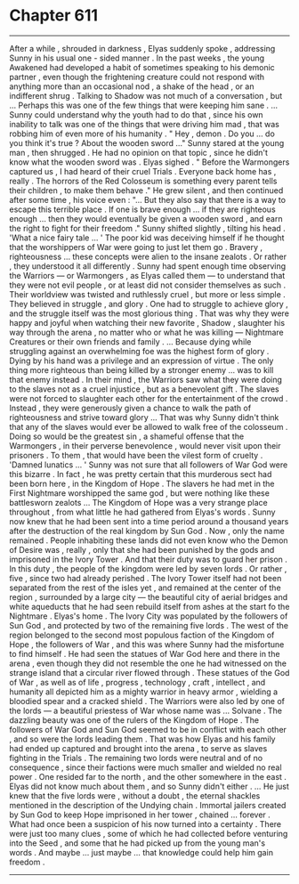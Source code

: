 
# Chapter 611


---

After a while , shrouded in darkness , Elyas suddenly spoke , addressing Sunny in his usual one - sided manner .
In the past weeks , the young Awakened had developed a habit of sometimes speaking to his demonic partner , even though the frightening creature could not respond with anything more than an occasional nod , a shake of the head , or an indifferent shrug . Talking to Shadow was not much of a conversation , but ...
Perhaps this was one of the few things that were keeping him sane .
… Sunny could understand why the youth had to do that , since his own inability to talk was one of the things that were driving him mad , that was robbing him of even more of his humanity .
" Hey , demon . Do you … do you think it's true ? About the wooden sword …"
Sunny stared at the young man , then shrugged . He had no opinion on that topic , since he didn't know what the wooden sword was .
Elyas sighed .
" Before the Warmongers captured us , I had heard of their cruel Trials . Everyone back home has , really . The horrors of the Red Colosseum is something every parent tells their children , to make them behave ."
He grew silent , and then continued after some time , his voice even :
"... But they also say that there is a way to escape this terrible place . If one is brave enough … if they are righteous enough … then they would eventually be given a wooden sword , and earn the right to fight for their freedom ."
Sunny shifted slightly , tilting his head .
'What a nice fairy tale … '
The poor kid was deceiving himself if he thought that the worshippers of War were going to just let them go . Bravery , righteousness … these concepts were alien to the insane zealots .
Or rather , they understood it all differently .
Sunny had spent enough time observing the Warriors — or Warmongers , as Elyas called them — to understand that they were not evil people , or at least did not consider themselves as such . Their worldview was twisted and ruthlessly cruel , but more or less simple .
They believed in struggle , and glory . One had to struggle to achieve glory , and the struggle itself was the most glorious thing . That was why they were happy and joyful when watching their new favorite , Shadow , slaughter his way through the arena , no matter who or what he was killing — Nightmare Creatures or their own friends and family .
... Because dying while struggling against an overwhelming foe was the highest form of glory . Dying by his hand was a privilege and an expression of virtue .
The only thing more righteous than being killed by a stronger enemy … was to kill that enemy instead .
In their mind , the Warriors saw what they were doing to the slaves not as a cruel injustice , but as a benevolent gift . The slaves were not forced to slaughter each other for the entertainment of the crowd . Instead , they were generously given a chance to walk the path of righteousness and strive toward glory ...
That was why Sunny didn't think that any of the slaves would ever be allowed to walk free of the colosseum . Doing so would be the greatest sin , a shameful offense that the Warmongers , in their perverse benevolence , would never visit upon their prisoners .
To them , that would have been the vilest form of cruelty .
'Damned lunatics … '
Sunny was not sure that all followers of War God were this bizarre . In fact , he was pretty certain that this murderous sect had been born here , in the Kingdom of Hope . The slavers he had met in the First Nightmare worshipped the same god , but were nothing like these battlesworn zealots …
The Kingdom of Hope was a very strange place throughout , from what little he had gathered from Elyas's words .
Sunny now knew that he had been sent into a time period around a thousand years after the destruction of the real kingdom by Sun God . Now , only the name remained . People inhabiting these lands did not even know who the Demon of Desire was , really , only that she had been punished by the gods and imprisoned in the Ivory Tower .
And that their duty was to guard her prison .
In this duty , the people of the kingdom were led by seven lords . Or rather , five , since two had already perished .
The Ivory Tower itself had not been separated from the rest of the isles yet , and remained at the center of the region , surrounded by a large city — the beautiful city of aerial bridges and white aqueducts that he had seen rebuild itself from ashes at the start fo the Nightmare . Elyas's home .
The Ivory City was populated by the followers of Sun God , and protected by two of the remaining five lords .
The west of the region belonged to the second most populous faction of the Kingdom of Hope , the followers of War , and this was where Sunny had the misfortune to find himself . He had seen the statues of War God here and there in the arena , even though they did not resemble the one he had witnessed on the strange island that a circular river flowed through .
These statues of the God of War , as well as of life , progress , technology , craft , intellect , and humanity all depicted him as a mighty warrior in heavy armor , wielding a bloodied spear and a cracked shield .
The Warriors were also led by one of the lords — a beautiful priestess of War whose name was ...
Solvane . The dazzling beauty was one of the rulers of the Kingdom of Hope .
The followers of War God and Sun God seemed to be in conflict with each other , and so were the lords leading them . That was how Elyas and his family had ended up captured and brought into the arena , to serve as slaves fighting in the Trials .
The remaining two lords were neutral and of no consequence , since their factions were much smaller and wielded no real power . One resided far to the north , and the other somewhere in the east . Elyas did not know much about them , and so Sunny didn't either .
… He just knew that the five lords were , without a doubt , the eternal shackles mentioned in the description of the Undying chain . Immortal jailers created by Sun God to keep Hope imprisoned in her tower , chained … forever .
What had once been a suspicion of his now turned into a certainty . There were just too many clues , some of which he had collected before venturing into the Seed , and some that he had picked up from the young man's words .
And maybe … just maybe … that knowledge could help him gain freedom .

---

